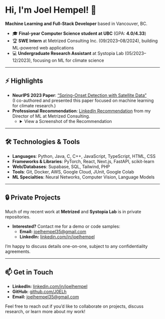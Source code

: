# Hi, I'm Joel Hempel! 👋

**Machine Learning and Full-Stack Developer** based in Vancouver, BC.

- 🎓 **Final-year Computer Science student at UBC** (GPA: **4.0/4.33**)
- 🏆 **SWE Intern** at Metrized Consulting Inc. (09/2023–08/2024), building ML-powered web applications
- 💻 **Undergraduate Research Assistant** at Systopia Lab (05/2023–12/2023), focusing on ML for climate science

---

## ⚡ Highlights

- **NeurIPS 2023 Paper**: [“Spring-Onset Detection with Satellite Data”](https://example-link-to-paper.pdf)  
  (I co-authored and presented this paper focused on machine learning for climate research.)
- **Professional Recommendation**: [LinkedIn Recommendation](https://linkedin.com/in/joelhempel#recommendations) from my Director of ML at Metrized Consulting.
  - <details>
    <summary>View a Screenshot of the Recommendation</summary>
    
    ![LinkedIn Recommendation Screenshot](assets/owen_recommendation.png)
    
    </details>

---

## 🛠 Technologies & Tools

- **Languages**: Python, Java, C, C++, JavaScript, TypeScript, HTML, CSS  
- **Frameworks & Libraries**: PyTorch, React, Next.js, FastAPI, scikit-learn  
- **Web/Databases**: Supabase, SQL, Tailwind, PHP  
- **Tools**: Git, Docker, AWS, Google Cloud, JUnit, Google Colab  
- **ML Specialties**: Neural Networks, Computer Vision, Language Models  

---

## 🔒 Private Projects

Much of my recent work at **Metrized** and **Systopia Lab** is in private repositories.

- **Interested?** Contact me for a demo or code samples:
  - **Email:** [joelhempel35@gmail.com](mailto:joelhempel35@gmail.com)
  - **LinkedIn:** [linkedin.com/in/joelhempel](https://linkedin.com/in/joelhempel)

I’m happy to discuss details one-on-one, subject to any confidentiality agreements.

---

## 📫 Get in Touch

- **LinkedIn:** [linkedin.com/in/joelhempel](https://linkedin.com/in/joelhempel)
- **GitHub:** [github.com/J0ELh](https://github.com/J0ELh)
- **Email:** [joelhempel35@gmail.com](mailto:joelhempel35@gmail.com)

Feel free to reach out if you’d like to collaborate on projects, discuss research, or learn more about my work!

